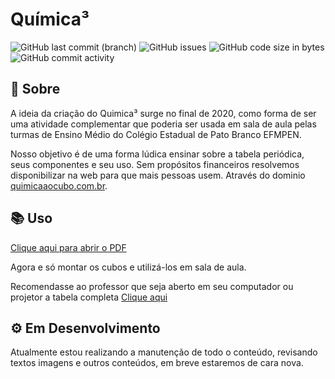 # Química³ 

![GitHub last commit (branch)](https://img.shields.io/github/last-commit/AndreLuizdeLima/quimicaaocubo/main)
![GitHub issues](https://img.shields.io/github/issues/AndreLuizdeLima/quimicaaocubo)
![GitHub code size in bytes](https://img.shields.io/github/languages/code-size/AndreLuizdeLima/quimicaaocubo)
![GitHub commit activity](https://img.shields.io/github/commit-activity/t/AndreLuizdeLima/quimicaaocubo?color=FF6347)


## 🧪 Sobre 

A ideia da criação do Quimica³ surge no final de 2020, como forma de ser uma atividade complementar que poderia ser usada em sala de aula pelas turmas de Ensino Médio do Colégio Estadual de Pato Branco EFMPEN.

Nosso objetivo é de uma forma lúdica ensinar sobre a tabela periódica, seus componentes e seu uso. Sem propósitos financeiros resolvemos disponibilizar na web para que mais pessoas usem. Através do dominio [quimicaaocubo.com.br](https://quimicaaocubo.com.br/).

## 📚 Uso

[Clique aqui para abrir o PDF](quimicaaocubo_elementos_impressao.pdf)

Agora e só montar os cubos e utilizá-los em sala de aula.

Recomendasse ao professor que seja aberto em seu computador ou projetor a tabela completa [Clique aqui](https://quimicaaocubo.com.br/)

## ⚙ Em Desenvolvimento

Atualmente estou realizando a manutenção de todo o conteúdo, revisando textos imagens e outros conteúdos, em breve estaremos de cara nova. 
